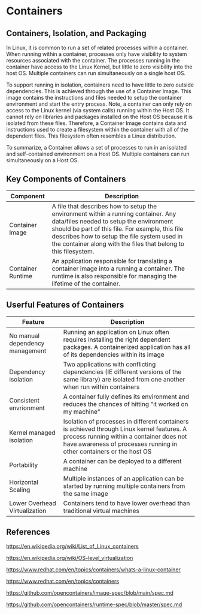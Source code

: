 # Containers
## Containers, Isolation, and Packaging
In Linux, it is common to run a set of related processes within a container. When running within a container, processes only have visibility to system resources associated with the container. The processes running in the container have access to the Linux Kernel, but little to zero visibility into the host OS. Multiple containers can run simultaneously on a single host OS.


To support running in isolation, containers need to have little to zero outside dependencies. This is achieved through the use of a Container Image. This image contains the instructions and files needed to setup the container environment and start the entry process. Note, a container can only rely on access to the Linux kernel (via system calls) running within the Host OS. It cannot rely on libraries and packages installed on the Host OS because it is isolated from these files. Therefore, a Container Image contains data and instructions used to create a filesystem within the container with all of the dependent files. This filesystem often resembles a Linux distribution.

To summarize, a Container allows a set of processes to run in an isolated and self-contained environment on a Host OS. Multiple containers can run simultaneously on a Host OS. 

## Key Components of Containers
Component | Description
--------- | ----------
Container Image | A file that describes how to setup the environment within a running container. Any data/files needed to setup the environment should be part of this file. For example, this file describes how to setup the file system used in the container along with the files that belong to this filesystem.
Container Runtime | An application responsible for translating a container image into a running a container. The runtime is also responsible for managing the lifetime of the container.

## Userful Features of Containers
 Feature | Description
-------- | -----------
No manual dependency management | Running an application on Linux often requires installing the right dependent packages. A containerized application has all of its dependencies within its image 
Dependency isolation | Two applications with conflicting dependencies (IE different versions of the same library) are isolated from one another when run within containers
Consistent envrionment | A container fully defines its environment and reduces the chances of hitting "it worked on my machine"
Kernel managed isolation | Isolation of processes in different containers is achieved through Linux kernel features. A process running within a container does not have awareness of processes running in other containers or the host OS
Portability | A container can be deployed to a different machine
Horizontal Scaling | Multiple instances of an application can be started by running multiple containers from the same image
Lower Overhead Virtualization | Containers tend to have lower overhead than traditional virtual machines

## References
https://en.wikipedia.org/wiki/List_of_Linux_containers

https://en.wikipedia.org/wiki/OS-level_virtualization

https://www.redhat.com/en/topics/containers/whats-a-linux-container

https://www.redhat.com/en/topics/containers

https://github.com/opencontainers/image-spec/blob/main/spec.md

https://github.com/opencontainers/runtime-spec/blob/master/spec.md
